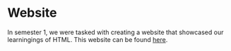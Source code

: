 # Website
In semester 1, we were tasked with creating a website that showcased our learningings of HTML. This website can be found [here](https://kennedysovine.github.io/CI435-Introduction-to-Web-Development/).

